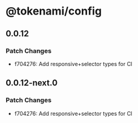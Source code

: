 # @tokenami/config

## 0.0.12

### Patch Changes

- f704276: Add responsive+selector types for CI

## 0.0.12-next.0

### Patch Changes

- f704276: Add responsive+selector types for CI
